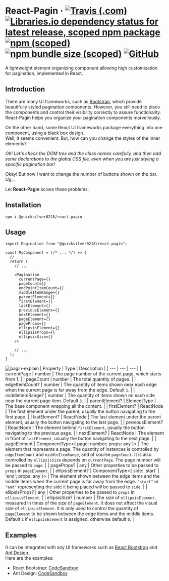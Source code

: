 # React-Pagin &middot; [![Travis (.com)](https://img.shields.io/travis/com/quicksilver0218/react-pagin)](https://app.travis-ci.com/github/Quicksilver0218/React-Pagin) [![Libraries.io dependency status for latest release, scoped npm package](https://img.shields.io/librariesio/release/npm/@quicksilver0218/react-pagin)](https://libraries.io/npm/@quicksilver0218%2Freact-pagin) [![npm (scoped)](https://img.shields.io/npm/v/@quicksilver0218/react-pagin)](https://www.npmjs.com/package/@quicksilver0218/react-pagin) [![npm bundle size (scoped)](https://img.shields.io/bundlephobia/min/@quicksilver0218/react-pagin@)](https://bundlephobia.com/package/@quicksilver0218/react-pagin) [![GitHub](https://img.shields.io/github/license/quicksilver0218/react-pagin)](https://github.com/Quicksilver0218/React-Pagin/blob/main/LICENSE)
A lightweight element organizing component allowing high customization for pagination, implemented in React.

## Introduction
There are many UI frameworks, such as [Bootstrap](https://getbootstrap.com), which provide beautifully styled pagination components.
However, you still need to place the components and control their visibility correctly to assure functionality.
React-Pagin helps you organize your pagination components marvellously.

On the other hand, some React UI frameworks package everything into one component, using a black box design.  
Well, it seems convenient. But, how can you change the styles of the inner elements?

*Oh! Let's check the DOM tree and the class names carefully, and then add some declarations to the global CSS file, even when you are just styling a specific pagination bar!*

Okay! But now I want to change the number of buttons shown on the bar. *Ug...*

Let **React-Pagin** solves these problems.

## Installation
```
npm i @quicksilver0218/react-pagin
```

## Usage
```tsx
import Pagination from "@quicksilver0218/react-pagin";

const MyComponent = (/* ... */) => {
  // ...
  return (
    // ...
    
    <Pagination
      currentPage={}
      pageCount={}
      endPointItemCount={}
      middleItemRange={}
      parentElement={}
      firstElement={}
      lastElement={}
      previousElement={}
      nextElement={}
      pageElement={}
      pageProps={}
      ellipsisElement={}
      ellipsisProps={}
      ellipsisSize={}
    />
    
    // ...
  );
}
```
![pagin-explain](https://user-images.githubusercontent.com/38100804/134757495-dea32515-964c-4df2-8933-cc22af8f97b6.png)
| Property | Type | Description |
| --- | --- | --- |
| currentPage | number | The page number of the current page, which starts from 1. |
| pageCount | number | The total quantity of pages. |
| edgeItemCount? | number | The quantity of items shown near each edge when the current page is far away from the edge. Default `1`. |
| middleItemRange? | number | The quantity of items shown on each side near the current page item. Default `3`. |
| parentElement? | ElementType | The base component wrapping all the content. |
| firstElement? | ReactNode | The first element under the parent, usually the button navigating to the first page. |
| lastElement? | ReactNode | The last element under the parent element, usually the button navigating to the last page. |
| previousElement? | ReactNode | The element behind `firstElement`, usually the button navigating to the previous page. |
| nextElement? | ReactNode | The element in front of `lastElement`, usually the button navigating to the next page. |
| pageElement | ComponentType<{ page: number; props: any }> | The element that represents a page. The quantity of instances is controlled by `edgeItemCount` and `middleItemRange`, and of course `pageCount`. It is also controlled by `ellipsisSize` depends on `currentPage`. The page number will be passed to `page`. |
| pageProps? | any | Other properties to be passed to `props` in `pageElement`. |
| ellipsisElement? | ComponentType<{ side: 'start' \| 'end'; props: any }> | The element shown between the edge items and the middle items when the current page is far away from the edge. `"start"` or `"end"` representing the side it being placed will be passed to `side`. |
| ellipsisProps? | any | Other properties to be passed to `props` in `ellipsisElement`. |
| ellipsisSize? | number | The size of `ellipsisElement`, measured in times of the size of `pageElement`. It does not affect the visual size of `ellipsisElement`. It is only used to control the quantity of `pageElement` to be shown between the edge items and the middle items. Default `1` if `ellipsisElement` is assigned, otherwise default `0`. |

## Examples
It can be integrated with any UI frameworks such as [React Bootstrap](https://react-bootstrap.github.io) and [Ant Design](https://ant.design).  
Here are the examples:
- React Bootstrap: [CodeSandbox](https://codesandbox.io/s/react-pagin-bootstrap-example-i3or2)
- Ant Design: [CodeSandbox](https://codesandbox.io/s/react-pagin-ant-design-example-hitt9)
